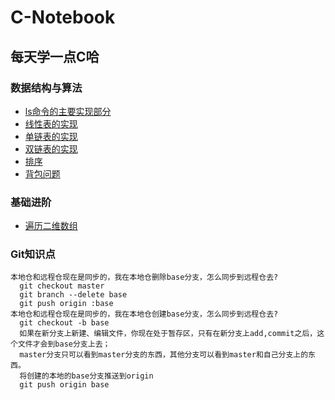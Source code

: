 # C-Notebook
## 每天学一点C哈
### 数据结构与算法
* [ls命令的主要实现部分](./ls-Command)
* [线性表的实现](./SequenceList)
* [单链表的实现](./SingleLinkTable)
* [双链表的实现](./DoubleLinkTable)
* [排序](./Sort)
* [背包问题](./knapsack)
### 基础进阶
* [遍历二维数组](./Advanced/a.md)
### Git知识点
```
本地仓和远程仓现在是同步的，我在本地仓删除base分支，怎么同步到远程仓去?
  git checkout master
  git branch --delete base
  git push origin :base
本地仓和远程仓现在是同步的，我在本地仓创建base分支，怎么同步到远程仓去?
  git checkout -b base
  如果在新分支上新建、编辑文件，你现在处于暂存区，只有在新分支上add,commit之后，这个文件才会到base分支上去；
  master分支只可以看到master分支的东西，其他分支可以看到master和自己分支上的东西。
  将创建的本地的base分支推送到origin
  git push origin base 
```
